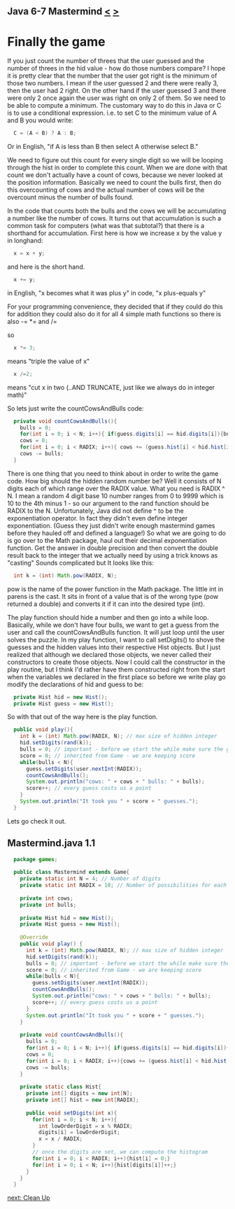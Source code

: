 ## Java 6-7 Mastermind [&LT;](Java0606.md) [&GT;](Java0608.md)
# Finally the game

If you just count the number of threes that the user guessed and the number of threes in the hid value - how do those numbers compare? I hope it is pretty clear that the number that the user got right is the minimum of those two numbers. I mean if the user guessed 2 and there were really 3, then the user had 2 right. On the other hand if the user guessed 3 and there were only 2 once again the user was right on only 2 of them. So we need to be able to compute a minimum. The customary way to do this in Java or C is to use a conditional expression. i.e. to set C to the minimum value of A and B you would write:

```java
  C = (A < B) ? A : B;
```

Or in English, "if A is less than B then select A otherwise select B."

We need to figure out this count for every single digit so we will be looping through the hist in order to complete this count. When we are done with that count we don't actually have a count of cows, because we never looked at the position information. Basically we need to count the bulls first, then do this overcounting of cows and the actual number of cows will be the overcount minus the number of bulls found.

In the code that counts both the bulls and the cows we will be accumulating a number like the number of cows. It turns out that accumulation is such a common task for computers (what was that subtotal?) that there is a shorthand for accumulation. First here is how we increase x by the value y in longhand:

```java
  x = x + y;
```

and here is the short hand.

```java
  x += y;
```

in English, "x becomes what it was plus y" in code, "x plus-equals y"

For your programming convenience, they decided that if they could do this for addition they could also do it for all 4 simple math functions so there is also -= *= and /=

so

```java
  x *= 3;
```

means "triple the value of x"

```java
  x /=2;
```

means "cut x in two (..AND TRUNCATE, just like we always do in integer math)"

So lets just write the countCowsAndBulls code:

```java
  private void countCowsAndBulls(){
    bulls = 0;
    for(int i = 0; i < N; i++){ if(guess.digits[i] == hid.digits[i]){bulls++;}}
    cows = 0;
    for(int i = 0; i < RADIX; i++){ cows += (guess.hist[i] < hid.hist[i]) ? guess.hist[i] : hid.hist[i];}
    cows -= bulls;
  }
```

There is one thing that you need to think about in order to write the game code. How big should the hidden random number be? Well it consists of N digits each of which range over the RADIX value. What you need is RADIX ^ N. I mean a random 4 digit base 10 number ranges from 0 to 9999 which is 10 to the 4th minus 1 - so our argument to the rand function should be RADIX to the N. Unfortunately, Java did not define ^ to be the exponentiation operator. In fact they didn't even define integer exponentiation. (Guess they just didn't write enough mastermind games before they hauled off and defined a language!) So what we are going to do is go over to the Math package, haul out their decimal exponentiation function. Get the answer in double precision and then convert the double result back to the integer that we actually need by using a trick knows as "casting" Sounds complicated but It looks like this:

```java
  int k = (int) Math.pow(RADIX, N);
```

pow is the name of the power function in the Math package. The little int in parens is the cast. It sits in front of a value that is of the wrong type (pow returned a double) and converts it if it can into the desired type (int).

The play function should hide a number and then go into a while loop. Basically, while we don't have four bulls, we want to get a guess from the user and call the countCowsAndBulls function. It will just loop until the user solves the puzzle. In my play function, I want to call setDigits() to shove the guesses and the hidden values into their respective Hist objects. But I just realized that although we declared those objects, we never called their constructors to create those objects. Now I could call the constructor in the play routine, but I think I'd rather have them constructed right from the start when the variables we declared in the first place so before we write play go modify the declarations of hid and guess to be:

```java
  private Hist hid = new Hist();
  private Hist guess = new Hist();
```

So with that out of the way here is the play function.

```java
  public void play(){
    int k = (int) Math.pow(RADIX, N); // max size of hidden integer
    hid.setDigits(rand(k));
    bulls = 0; // important - before we start the while make sure the guard is correct!
    score = 0; // inherited from Game - we are keeping score
    while(bulls < N){
      guess.setDigits(user.nextInt(RADIX));
      countCowsAndBulls();
      System.out.println("cows: " + cows + " bulls: " + bulls);
      score++; // every guess costs us a point
    }
    System.out.println("It took you " + score + " guesses.");
  }
```

Lets go check it out.

## Mastermind.java 1.1

```java
  package games;
  
  public class Mastermind extends Game{
    private static int N = 4; // Number of digits
    private static int RADIX = 10; // Number of possibilities for each digit
  
    private int cows;
    private int bulls;
  
    private Hist hid = new Hist();
    private Hist guess = new Hist();
  
    @Override
    public void play() {
      int k = (int) Math.pow(RADIX, N); // max size of hidden integer
      hid.setDigits(rand(k));
      bulls = 0; // important - before we start the while make sure the guard is correct!
      score = 0; // inherited from Game - we are keeping score
      while(bulls < N){
        guess.setDigits(user.nextInt(RADIX));
        countCowsAndBulls();
        System.out.println("cows: " + cows + " bulls: " + bulls);
        score++; // every guess costs us a point
      }
      System.out.println("It took you " + score + " guesses.");
    }
  
    private void countCowsAndBulls(){
      bulls = 0;
      for(int i = 0; i < N; i++){ if(guess.digits[i] == hid.digits[i]){bulls++;}}
      cows = 0;
      for(int i = 0; i < RADIX; i++){cows += (guess.hist[i] < hid.hist[i]) ? guess.hist[i] : hid.hist[i];}
      cows -= bulls;
    }
  
    private static class Hist{
      private int[] digits = new int[N];
      private int[] hist = new int[RADIX];
  
      public void setDigits(int x){
        for(int i = 0; i < N; i++){
          int lowOrderDigit = x % RADIX;
          digits[i] = lowOrderDigit;
          x = x / RADIX;
        }
        // once the digits are set, we can compute the histogram
        for(int i = 0; i < RADIX; i++){hist[i] = 0;}
        for(int i = 0; i < N; i++){hist[digits[i]]++;}
      }
    }
  }
```

 [next: Clean Up](Java0608.md)